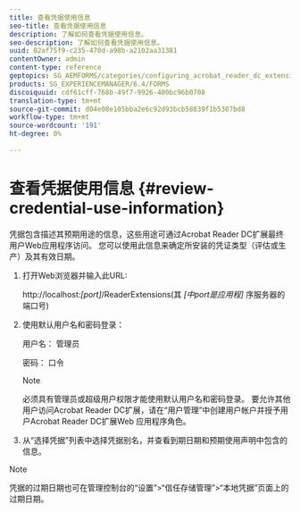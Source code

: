 ```yaml
---
title: 查看凭据使用信息
seo-title: 查看凭据使用信息
description: 了解如何查看凭据使用信息。
seo-description: 了解如何查看凭据使用信息。
uuid: 02af75f9-c235-470d-a98b-a2102aa31381
contentOwner: admin
content-type: reference
geptopics: SG_AEMFORMS/categories/configuring_acrobat_reader_dc_extensions
products: SG_EXPERIENCEMANAGER/6.4/FORMS
discoiquuid: cdf61cff-768b-49f7-9926-400bc96b0708
translation-type: tm+mt
source-git-commit: d04e08e105bba2e6c92d93bcb58839f1b5307bd8
workflow-type: tm+mt
source-wordcount: '191'
ht-degree: 0%

---
```



# 查看凭据使用信息 {#review-credential-use-information}

凭据包含描述其预期用途的信息，这些用途可通过Acrobat Reader DC扩展最终用户Web应用程序访问。 您可以使用此信息来确定所安装的凭证类型（评估或生产）及其有效日期。

1. 打开Web浏览器并输入此URL:

   http://localhost:*[port]*/ReaderExtensions(其 *[中port是应用程]* 序服务器的端口号)

1. 使用默认用户名和密码登录：

   用户名： 管理员

   密码： 口令

   >[!NOTE]
   >
   >必须具有管理员或超级用户权限才能使用默认用户名和密码登录。 要允许其他用户访问Acrobat Reader DC扩展，请在“用户管理”中创建用户帐户并授予用户Acrobat Reader DC扩展Web 应用程序角色。

1. 从“选择凭据”列表中选择凭据别名，并查看到期日期和预期使用声明中包含的信息。

>[!NOTE]
>
>凭据的过期日期也可在管理控制台的“设置”>“信任存储管理”>“本地凭据”页面上的过期日期。

